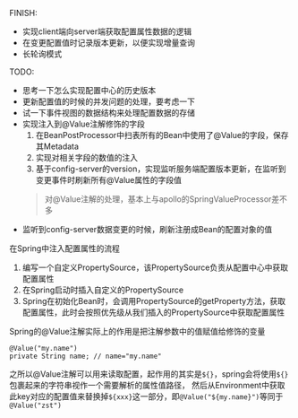 FINISH:
* 实现client端向server端获取配置属性数据的逻辑
* 在变更配置值时记录版本更新，以便实现增量查询
* 长轮询模式

TODO:
* 思考一下怎么实现配置中心的历史版本
* 更新配置值的时候的并发问题的处理，要考虑一下
* 试一下事件视图的数据结构来处理配置数据的存储
* 实现注入到@Value注解修饰的字段
  1. 在BeanPostProcessor中扫表所有的Bean中使用了@Value的字段，保存其Metadata
  2. 实现对相关字段的数值的注入
  3. 基于config-server的version，实现监听服务端配置版本更新，在监听到变更事件时刷新所有@Value属性的字段值
  > 对@Value注解的处理，基本上与apollo的SpringValueProcessor差不多
* 监听到config-server数据变更的时候，刷新注册成Bean的配置对象的值

在Spring中注入配置属性的流程
1. 编写一个自定义PropertySource，该PropertySource负责从配置中心中获取配置属性
2. 在Spring启动时插入自定义的PropertySource
3. Spring在初始化Bean时，会调用PropertySource的getProperty方法，获取配置属性，此时会按照优先级从我们插入的PropertySource中获取配置属性


Spring的@Value注解实际上的作用是把注解参数中的值赋值给修饰的变量
```
@Value("my.name")
private String name; // name="my.name"
```
之所以@Value注解可以用来读取配置，起作用的其实是`${}`，spring会将使用`${}`包裹起来的字符串视作一个需要解析的属性值路径，
然后从Environment中获取此key对应的配置值来替换掉`${xxx}`这一部分，即`@Value("${my.name}")`等同于`@Value("zst")`